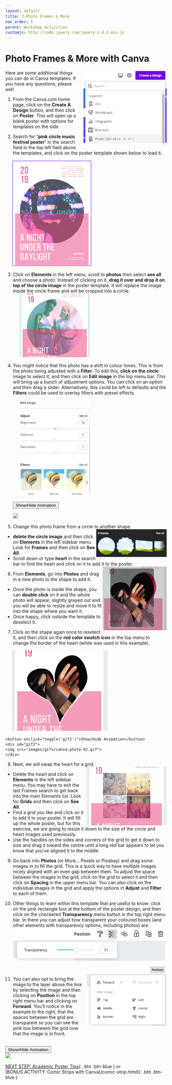 ```yaml
---
layout: default
title: 3-Photo Frames & More
nav_order: 5
parent: Workshop Activities
customjs: http://code.jquery.com/jquery-1.4.2.min.js
---
```

# Photo Frames & More with Canva
<img src="images//canva-photo-01.png" style="float:right;margin-left:10px; width:260px;" alt="create a design button, select poster."> 
Here are some additional things you can do in Canva templates. If you have any questions, please ask! 

1. From the Canva.com home page, click on the **Create A Design** button, and then click on **Poster**. This will open up a blank poster with options for templates on the side. 

2. Search for “**pink circle music festival poster**” in the search field in the top left field above the templates, and click on the poster template shown below to load it.<br>
<img src="images//canva-photo-02.png" style="margin-left:20px; width:250px;" alt="poster template.">


3. Click on **Elements** in the left menu, scroll to **photos** then select **see all** and choose a photo. Instead of clicking on it, **drag it over and drop it on top of the circle image** in the poster template. It will replace the image inside the circle frame and will be cropped into a circle.<br>
  <img src="images//canva-photo-03.png" style="margin-left:20px; width:220px;" alt="changing the circle image."> <br>
 
4. You might notice that this photo has a shift in colour tones. This is from the photo being adjusted with a **Filter**. To edit this, **click on the circle** image to select it, and then click on **Edit image** in the top menu bar. This will bring up a bunch of adjustment options. You can click on an option and then drag a slider. Alternatively, this could be left to defaults and the **Filters** could be used to overlay filters with preset effects.

   <img src="images//canva-photo-04b.png" style="margin-left:20px;width:220px;" alt="colour filters.">

    <button onclick="toggle('gif1')">Show/Hide Animation</button>
    <div id="gif1">
    <img src="images/gifs/canva-photo-01.gif">
    </div> 

5. Change this photo frame from a circle to another shape.<img src="images/canva-photo-05.png" style="float:right;width:220px;" alt="frames">
  - **delete the circle image** and then click on **Elements** in the left sidebar menu. Look for **Frames** and then click on **See All**. 
  - Scroll down or type **heart** in the search bar to find the heart and click on it to add it to the poster. <img src="images/canva-photo-06.png" style="float:right;width:200px;" alt="Changing photo frame.">
  
6. From **Elements**, go into **Photos** and drag in a new photo to the shape to add it. 
  - Once the photo is inside the shape, you can **double click** on it and the whole photo will appear, slightly greyed out and you will be able to resize and move it to fit into the shape where you want it. 
  - Once happy, click outside the template to deselect it.

7. Click on the shape again once to reselect it, and then click on the **red color swatch icon** in the top menu to change the border of the heart (white was used in this example).<br> 
  <img src="images//canva-photo-09.png" style="margin-left:10px; margin-left:20px; width:300px;" alt="Heart border.">

    <button onclick="toggle('gif2')">Show/Hide Animation</button>
    <div id="gif2">
    <img src="images/gifs/canva-photo-02.gif">
    </div>

8. Next, we will swap the heart for a grid. <img src="images//canva-photo-11.png" style="float:right; margin-left:10px; width:250px;" alt="Grid frame.">
 - Delete the heart and click on **Elements** in the left sidebar menu. You may have to exit the last Frames search to get back into the main Elements list. Look for **Grids** and then click on **See All**.  
 - Find a grid you like and click on it to add it to your poster. It will fill up the whole poster, but for this exercise, we are going to resize it down to the size of the circle and heart images used previously. 
  - Use the handles on the sides and corners of the grid to get it down to size and drag it toward the centre until a long red bar appears to let you know that you’ve aligned it to the middle. 

9. Go back into **Photos** (or More… Pexels or Pixabay) and drag some images in to fill the grid. This is a quick way to have multiple images nicely aligned with an even gap between them. To adjust the space between the images in the grid, click on the grid to select it and then click on **Spacing** in the upper menu bar. You can also click on the individual images in the grid and apply the options in **Adjust** and **Filter** to each of them. 

10. Other things to learn within this template that are useful to know: click on the pink rectangle box at the bottom of the poster design, and then click on the checkered **Transparency** menu button in the top right menu bar. In there you can adjust how transparent your coloured boxes (and other elements with transparency options, including photos) are. 
  ![Transparency and position editing menu](/images/canva-photo-12.png)

      <img src="images//canva-photo-13.png" style="float:right;margin-left:10px; width:250px;" alt="Another position editing menu.">
      <br>

11. You can also opt to bring the image to the layer above the box by selecting the image and then clicking on **Position** in the top right menu bar and clicking on **Forward**. You’ll notice in the example to the right, that the spaces between the grid are transparent so you can see the pink box between the grid now that the image is in front.

<br>
  <button onclick="toggle('gif3')">Show/Hide Animation</button>
  <div id="gif3">
  <img src="images/gifs/canva-photo-03.gif">
  </div> 

  <script>  
    function toggle(input) {
        var x = document.getElementById(input);
        if (x.style.display === "none") {
            x.style.display = "block";
        } else {
            x.style.display = "none";
        }
    }
</script>

[NEXT STEP: Academic Poster Tips](academic.html){: .btn .btn-blue } or<br>
[BONUS ACTIVITY: Comic Strips with Canva)(comic-strip.html){: .btn .btn-blue }
